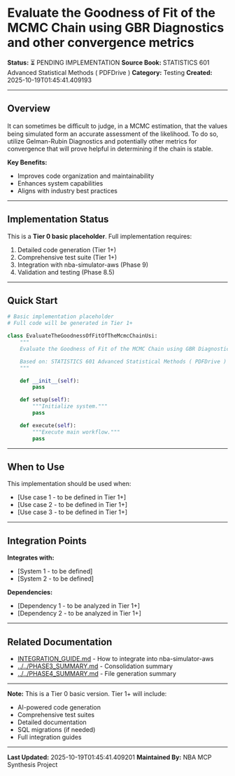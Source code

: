 # Evaluate the Goodness of Fit of the MCMC Chain using GBR Diagnostics and other convergence metrics

**Status:** ⏳ PENDING IMPLEMENTATION
**Source Book:** STATISTICS 601 Advanced Statistical Methods ( PDFDrive )
**Category:** Testing
**Created:** 2025-10-19T01:45:41.409193

---

## Overview

It can sometimes be diﬃcult to judge, in a MCMC estimation, that the values being simulated form an accurate assessment of the likelihood. To do so, utilize Gelman-Rubin Diagnostics and potentially other metrics for convergence that will prove helpful in determining if the chain is stable.

**Key Benefits:**
- Improves code organization and maintainability
- Enhances system capabilities
- Aligns with industry best practices

---

## Implementation Status

This is a **Tier 0 basic placeholder**. Full implementation requires:
1. Detailed code generation (Tier 1+)
2. Comprehensive test suite (Tier 1+)
3. Integration with nba-simulator-aws (Phase 9)
4. Validation and testing (Phase 8.5)

---

## Quick Start

```python
# Basic implementation placeholder
# Full code will be generated in Tier 1+

class EvaluateTheGoodnessOfFitOfTheMcmcChainUsi:
    """
    Evaluate the Goodness of Fit of the MCMC Chain using GBR Diagnostics and other convergence metrics.

    Based on: STATISTICS 601 Advanced Statistical Methods ( PDFDrive )
    """

    def __init__(self):
        pass

    def setup(self):
        """Initialize system."""
        pass

    def execute(self):
        """Execute main workflow."""
        pass
```

---

## When to Use

This implementation should be used when:
- [Use case 1 - to be defined in Tier 1+]
- [Use case 2 - to be defined in Tier 1+]
- [Use case 3 - to be defined in Tier 1+]

---

## Integration Points

**Integrates with:**
- [System 1 - to be defined]
- [System 2 - to be defined]

**Dependencies:**
- [Dependency 1 - to be analyzed in Tier 1+]
- [Dependency 2 - to be analyzed in Tier 1+]

---

## Related Documentation

- [INTEGRATION_GUIDE.md](INTEGRATION_GUIDE.md) - How to integrate into nba-simulator-aws
- [../../PHASE3_SUMMARY.md](../../PHASE3_SUMMARY.md) - Consolidation summary
- [../../PHASE4_SUMMARY.md](../../PHASE4_SUMMARY.md) - File generation summary

---

**Note:** This is a Tier 0 basic version. Tier 1+ will include:
- AI-powered code generation
- Comprehensive test suites
- Detailed documentation
- SQL migrations (if needed)
- Full integration guides

---

**Last Updated:** 2025-10-19T01:45:41.409201
**Maintained By:** NBA MCP Synthesis Project

